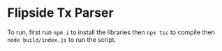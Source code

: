 # Flipside Tx Parser
To run, first run `npm i` to install the libraries then `npx tsc` to compile then `node build/index.js` to run the script.

